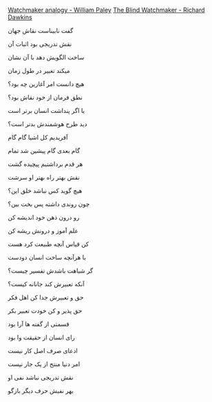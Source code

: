 [Watchmaker analogy - William Paley](https://en.wikipedia.org/wiki/Watchmaker_analogy)
[The Blind Watchmaker - Richard Dawkins](https://en.wikipedia.org/wiki/The_Blind_Watchmaker)

گفت نابیناست نقاش جهان

نقش تدریجی بود اثبات آن

ساخت الگویش دهد با آن نشان

میکند تغییر در طول زمان

هیچ دانست امر آغازین چه بود؟

نطق فرمان از خود نقاش بود؟

یا اگر پنداشت انسان برتر است

دید طرح هوشمندش بدتر است؟

آفریدیم کل اشیا گام گام

گام بعدی گام پیشین شد تمام

هر قدم برداشتیم پیچیده گشت

نقش بهتر راه بهتر او سرشت

هیچ گوید کس نباشد خلق این؟

چون روندی داشته پس بخت بین؟

رو درون ذهن خود اندیشه کن

علم آموز و درونش ریشه کن

کن قیاس آنچه طبیعت کرد هست

با هرآنچه ساخت انسان دودست

گر شباهت باشدش تفسیر چیست؟

آنکه تعبیرش کند جانانه کیست؟

حق و تعبیرش جدا کن اهل فکر

حق پذیر و کن خودت تعبیر بکر

قسمتی از گفته ها آرا بود

رای انسان از حقیقت وا بود

ادعای صرف اصل کار نیست

امر دنیا منتج از یک جار نیست

نقش تدریجی نباشد نفی او

بهر نفیش حرف دیگر بازگو

